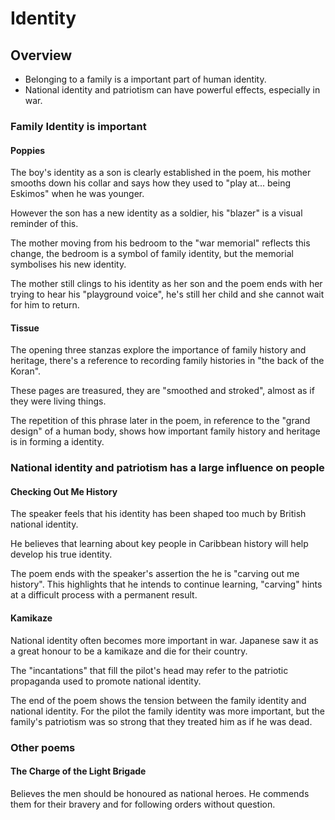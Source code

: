 # Identity

## Overview

- Belonging to a family is a important part of human identity.
- National identity and patriotism can have powerful effects, especially in war.

### Family Identity is important

#### Poppies

The boy's identity as a son is clearly established in the poem, his mother smooths down his collar and says how they used to "play at... being Eskimos" when he was younger.

However the son has a new identity as a soldier, his "blazer" is a visual reminder of this.

The mother moving from his bedroom to the "war memorial" reflects this change, the bedroom is a symbol of family identity, but the memorial symbolises his new identity.

The mother still clings to his identity as her son and the poem ends with her trying to hear his "playground voice", he's still her child and she cannot wait for him to return.

#### Tissue

The opening three stanzas explore the importance of family history and heritage, there's a reference to recording family histories in "the back of the Koran".

These pages are treasured, they are "smoothed and stroked", almost as if they were living things.

The repetition of this phrase later in the poem, in reference to the "grand design" of a human body, shows how important family history and heritage is in forming a identity.

### National identity and patriotism has a large influence on people

#### Checking Out Me History

The speaker feels that his identity has been shaped too much by British national identity.

He believes that learning about key people in Caribbean history will help develop his true identity.

The poem ends with the speaker's assertion the he is "carving out me history". This highlights that he intends to continue learning, "carving" hints at a difficult process with a permanent result.

#### Kamikaze

National identity often becomes more important in war. Japanese saw it as a great honour to be a kamikaze and die for their country.

The "incantations" that fill the pilot's head may refer to the patriotic propaganda used to promote national identity.

The end of the poem shows the tension between the family identity and national identity. For the pilot the family identity was more important, but the family's patriotism was so strong that they treated him as if he was dead.

### Other poems

#### The Charge of the Light Brigade

Believes the men should be honoured as national heroes. He commends them for their bravery and for following orders without question.
